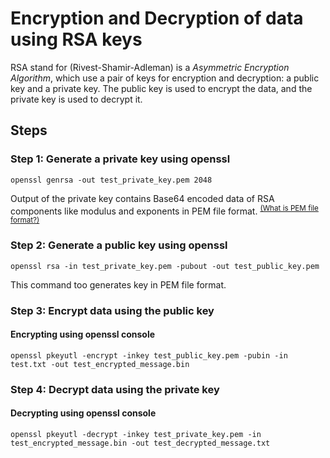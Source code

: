 # Encryption and Decryption of data using RSA keys

RSA stand for (Rivest-Shamir-Adleman) is a *Asymmetric Encryption Algorithm*, which use a pair of keys for encryption and decryption: a public key and a private key. The public key is used to encrypt the data, and the private key is used to decrypt it.

## Steps

### Step 1: Generate a private key using openssl

```console
openssl genrsa -out test_private_key.pem 2048
```

Output of the private key contains Base64 encoded data of RSA components like modulus and exponents in PEM file format. <sup>[(What is PEM file format?)](../../Q&A.md#what-is-pem-file-format)</sup>

### Step 2: Generate a public key using openssl

```console
openssl rsa -in test_private_key.pem -pubout -out test_public_key.pem
```

This command too generates key in PEM file format.

### Step 3: Encrypt data using the public key

#### Encrypting using openssl console

```console
openssl pkeyutl -encrypt -inkey test_public_key.pem -pubin -in test.txt -out test_encrypted_message.bin
```

### Step 4: Decrypt data using the private key

#### Decrypting using openssl console

```console
openssl pkeyutl -decrypt -inkey test_private_key.pem -in test_encrypted_message.bin -out test_decrypted_message.txt
```